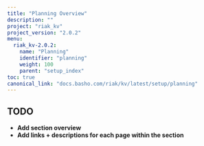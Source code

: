 ```yaml
---
title: "Planning Overview"
description: ""
project: "riak_kv"
project_version: "2.0.2"
menu:
  riak_kv-2.0.2:
    name: "Planning"
    identifier: "planning"
    weight: 100
    parent: "setup_index"
toc: true
canonical_link: "docs.basho.com/riak/kv/latest/setup/planning"
---
```


## TODO

- **Add section overview**
- **Add links + descriptions for each page within the section**
